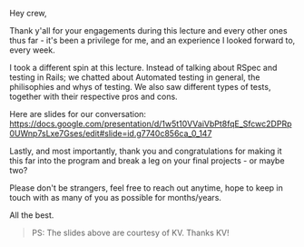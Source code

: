 Hey crew,

Thank y'all for your engagements during this lecture and every other ones thus far - it's been a privilege for me, and an experience I looked forward to, every week.

I took a different spin at this lecture. Instead of talking about RSpec and testing in Rails; we chatted about Automated testing in general, the philisophies and whys of testing. We also saw different types of tests, together with their respective pros and cons.

Here are slides for our conversation: https://docs.google.com/presentation/d/1w5t10VVaiVbPt8fqE_Sfcwc2DPRp0UWnp7sLxe7Gses/edit#slide=id.g7740c856ca_0_147

Lastly, and most importantly, thank you and congratulations for making it this far into the program and break a leg on your final projects - or maybe two?

Please don't be strangers, feel free to reach out anytime, hope to keep in touch with as many of you as possible for months/years.

All the best.

> PS:
> The slides above are courtesy of KV. Thanks KV!
